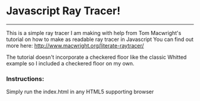 # Javascript Ray Tracer!
---
This is a simple ray tracer I am making with help from Tom Macwright's tutorial on how to make as readable ray tracer in Javascript
You can find out more here: http://www.macwright.org/literate-raytracer/

The tutorial doesn't incorporate a checkered floor like the classic Whitted example so I included a checkered floor on my own.

### Instructions:
Simply run the index.html in any HTML5 supporting browser
